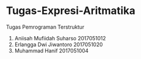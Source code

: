 # Tugas-Expresi-Aritmatika
Tugas Pemrograman Terstruktur

1. Aniisah Mufiidah Suharso 2017051012
2. Erlangga Dwi Jiwantoro 2017051020
3. Muhammad Hanif 2017051004
